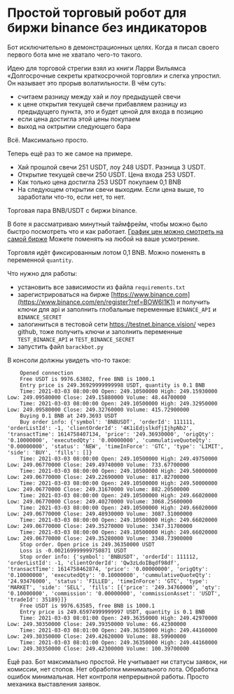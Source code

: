 # Простой торговый робот для биржи binance без индикаторов
Бот исключительно в демонстрационных целях. Когда я писал своего первого бота мне не хватало чего-то такого.

Идею для торговой стрегии взял из книги Ларри Вильямса «Долгосрочные секреты краткосрочной торговли» и слегка упростил. Он называет это прорыв волатильности. В чём суть:
- считаем разницу между хай и лоу предыдущей свечи
- к цене открытия текущей свечи прибавляем разницу из предыдущего пункта, это и будет ценой для входа в позицию
- если цена достигла этой цены покупаем
- выход на октрытии следующего бара

Всё. Максимально просто. 

Теперь ещё раз то же самое на примере. 
- Хай прошлой свечи 251 USDT, лоу 248 USDT. Разница 3 USDT.
- Открытие текущей свечи 250 USDT. Цена входа 253 USDT.
- Как только цена достигла 253 USDT покупаем 0,1 BNB
- На следующем открытии свечи выходим. Если цена выше, то заработали что-то, если нет, то нет.

Торговая пара BNB/USDT с биржи binance. 

В боте я рассматриваю минутный таймфрейм, чтобы можно было быстро посмотреть что и как работает. [График цен можно смотреть на самой бирже](https://www.binance.com/en/trade/BNB_USDT?ref=BOW6I1K1) Можете поменять на любой на ваше усмотрение.

Торговля идёт фиксированным лотом 0,1 BNB. Можно поменять в переменной `quantity`.

Что нужно для работы:
- установить все зависимости из файла `requirements.txt`
- зарегистрироваться на бирже [https://www.binance.com](https://www.binance.com/en/register?ref=BOW6I1K1) и получить ключи для api и заполнить глобальные переменные `BINANCE_API` и `BINANCE_SECRET` 
- залогиниться в тестовой сети https://testnet.binance.vision/ через github, тоже получить ключи и заполнить переменные `TEST_BINANCE_API` и `TEST_BINANCE_SECRET`
- запустить файл `barackbot.py`

В консоли должны увидеть что-то такое:

        Opened connection
        Free USDT is 9976.63802, free BNB is 1000.1
        Entry price is 249.36929999999998 USDT, quantity is 0.1 BNB
        Time: 2021-03-03 08:00:00 Open: 249.10500000 High: 249.15930000 Low: 249.09580000 Close: 249.15880000 Volume: 48.44700000
        Time: 2021-03-03 08:00:00 Open: 249.10500000 High: 249.32950000 Low: 249.09580000 Close: 249.32760000 Volume: 415.72900000
        Buying 0.1 BNB at 249.3693 USDT
        Buy order info: {'symbol': 'BNBUSDT', 'orderId': 111111, 'orderListId': -1, 'clientOrderId': '4K1iEdjslkdfjIjhpNb2', 'transactTime': 1614758407134, 'price': '249.36930000', 'origQty': '0.10000000', 'executedQty': '0.00000000', 'cummulativeQuoteQty': '0.00000000', 'status': 'NEW', 'timeInForce': 'GTC', 'type': 'LIMIT', 'side': 'BUY', 'fills': []}
        Time: 2021-03-03 08:00:00 Open: 249.10500000 High: 249.49750000 Low: 249.06770000 Close: 249.49740000 Volume: 733.67700000
        Time: 2021-03-03 08:00:00 Open: 249.10500000 High: 249.50000000 Low: 249.06770000 Close: 249.22690000 Volume: 817.82700000
        Time: 2021-03-03 08:00:00 Open: 249.10500000 High: 249.50000000 Low: 249.06770000 Close: 249.31670000 Volume: 882.20500000
        Time: 2021-03-03 08:00:00 Open: 249.10500000 High: 249.66020000 Low: 249.06770000 Close: 249.40270000 Volume: 3068.25600000
        Time: 2021-03-03 08:00:00 Open: 249.10500000 High: 249.66020000 Low: 249.06770000 Close: 249.48930000 Volume: 3087.31000000
        Time: 2021-03-03 08:00:00 Open: 249.10500000 High: 249.66020000 Low: 249.06770000 Close: 249.35270000 Volume: 3347.31700000
        Time: 2021-03-03 08:00:00 Open: 249.10500000 High: 249.66020000 Low: 249.06770000 Close: 249.35280000 Volume: 3348.73900000
        Stop order. Open price is 249.36350000 USDT
        Loss is -0.002169999999750871 USDT
        Stop order info: {'symbol': 'BNBUSDT', 'orderId': 111112, 'orderListId': -1, 'clientOrderId': 'Qw3zLdoIBqdf98df', 'transactTime': 1614758462874, 'price': '0.00000000', 'origQty': '0.10000000', 'executedQty': '0.10000000', 'cummulativeQuoteQty': '24.93476000', 'status': 'FILLED', 'timeInForce': 'GTC', 'type': 'MARKET', 'side': 'SELL', 'fills': [{'price': '249.34760000', 'qty': '0.10000000', 'commission': '0.00000000', 'commissionAsset': 'USDT', 'tradeId': 35189}]}
        Free USDT is 9976.63585, free BNB is 1000.1
        Entry price is 249.65974999999997 USDT, quantity is 0.1 BNB
        Time: 2021-03-03 08:01:00 Open: 249.36350000 High: 249.42970000 Low: 249.30350000 Close: 249.39350000 Volume: 66.42300000
        Time: 2021-03-03 08:01:00 Open: 249.36350000 High: 249.44160000 Low: 249.30350000 Close: 249.42620000 Volume: 88.59900000
        Time: 2021-03-03 08:01:00 Open: 249.36350000 High: 249.44160000 Low: 249.30350000 Close: 249.42300000 Volume: 100.39700000

Ещё раз. Бот максимально простой. Не учитывает ни статусы заявок, ни комиссии, нет стопов. Нет обработки минимального лота. Обработка ошибок минимальная. Нет контроля непрерывной работы. Просто механика выставления заявок.